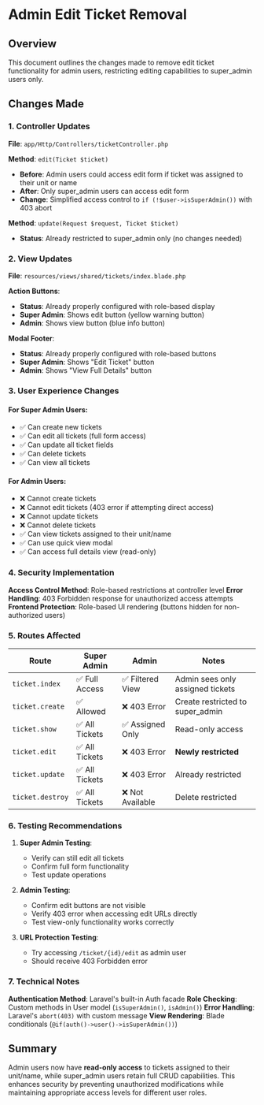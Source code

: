 # Admin Edit Ticket Removal

## Overview
This document outlines the changes made to remove edit ticket functionality for admin users, restricting editing capabilities to super_admin users only.

## Changes Made

### 1. Controller Updates
**File**: `app/Http/Controllers/ticketController.php`

**Method**: `edit(Ticket $ticket)`
- **Before**: Admin users could access edit form if ticket was assigned to their unit or name
- **After**: Only super_admin users can access edit form
- **Change**: Simplified access control to `if (!$user->isSuperAdmin())` with 403 abort

**Method**: `update(Request $request, Ticket $ticket)`
- **Status**: Already restricted to super_admin only (no changes needed)

### 2. View Updates
**File**: `resources/views/shared/tickets/index.blade.php`

**Action Buttons**: 
- **Status**: Already properly configured with role-based display
- **Super Admin**: Shows edit button (yellow warning button)
- **Admin**: Shows view button (blue info button)

**Modal Footer**:
- **Status**: Already properly configured with role-based buttons
- **Super Admin**: Shows "Edit Ticket" button
- **Admin**: Shows "View Full Details" button

### 3. User Experience Changes

#### For Super Admin Users:
- ✅ Can create new tickets
- ✅ Can edit all tickets (full form access)
- ✅ Can update all ticket fields
- ✅ Can delete tickets
- ✅ Can view all tickets

#### For Admin Users:
- ❌ Cannot create tickets
- ❌ Cannot edit tickets (403 error if attempting direct access)
- ❌ Cannot update tickets
- ❌ Cannot delete tickets
- ✅ Can view tickets assigned to their unit/name
- ✅ Can use quick view modal
- ✅ Can access full details view (read-only)

### 4. Security Implementation

**Access Control Method**: Role-based restrictions at controller level
**Error Handling**: 403 Forbidden response for unauthorized access attempts
**Frontend Protection**: Role-based UI rendering (buttons hidden for non-authorized users)

### 5. Routes Affected

| Route | Super Admin | Admin | Notes |
|-------|-------------|-------|-------|
| `ticket.index` | ✅ Full Access | ✅ Filtered View | Admin sees only assigned tickets |
| `ticket.create` | ✅ Allowed | ❌ 403 Error | Create restricted to super_admin |
| `ticket.show` | ✅ All Tickets | ✅ Assigned Only | Read-only access |
| `ticket.edit` | ✅ All Tickets | ❌ 403 Error | **Newly restricted** |
| `ticket.update` | ✅ All Tickets | ❌ 403 Error | Already restricted |
| `ticket.destroy` | ✅ All Tickets | ❌ Not Available | Delete restricted |

### 6. Testing Recommendations

1. **Super Admin Testing**:
   - Verify can still edit all tickets
   - Confirm full form functionality
   - Test update operations

2. **Admin Testing**:
   - Confirm edit buttons are not visible
   - Verify 403 error when accessing edit URLs directly
   - Test view-only functionality works correctly

3. **URL Protection Testing**:
   - Try accessing `/ticket/{id}/edit` as admin user
   - Should receive 403 Forbidden error

### 7. Technical Notes

**Authentication Method**: Laravel's built-in Auth facade
**Role Checking**: Custom methods in User model (`isSuperAdmin()`, `isAdmin()`)
**Error Handling**: Laravel's `abort(403)` with custom message
**View Rendering**: Blade conditionals (`@if(auth()->user()->isSuperAdmin())`)

## Summary

Admin users now have **read-only access** to tickets assigned to their unit/name, while super_admin users retain full CRUD capabilities. This enhances security by preventing unauthorized modifications while maintaining appropriate access levels for different user roles.
